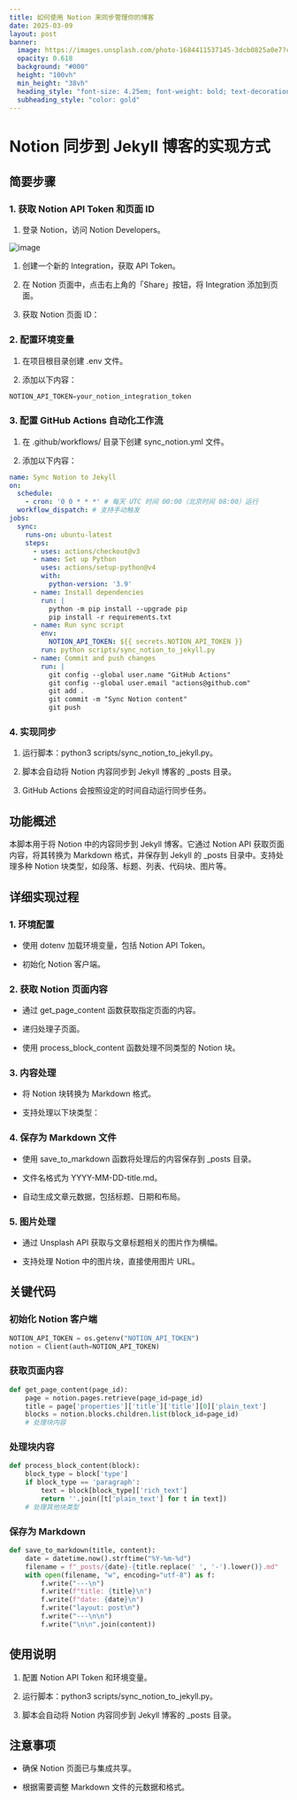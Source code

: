 ```yaml
---
title: 如何使用 Notion 来同步管理你的博客
date: 2025-03-09
layout: post
banner:
  image: https://images.unsplash.com/photo-1684411537145-3dcb0825a0e7?crop=entropy&cs=tinysrgb&fit=max&fm=jpg&ixid=M3w2OTIwMzJ8MHwxfHJhbmRvbXx8fHx8fHx8fDE3NDE1MTU1NTJ8&ixlib=rb-4.0.3&q=80&w=1080
  opacity: 0.618
  background: "#000"
  height: "100vh"
  min_height: "38vh"
  heading_style: "font-size: 4.25em; font-weight: bold; text-decoration: underline"
  subheading_style: "color: gold"
---
```


# Notion 同步到 Jekyll 博客的实现方式

## 简要步骤

### 1. 获取 Notion API Token 和页面 ID

1. 登录 Notion，访问 Notion Developers。

![image](https://prod-files-secure.s3.us-west-2.amazonaws.com/a7a0cc5a-89b9-4cda-8686-1fba0ca52f40/d19c1afe-dea5-4312-9333-786b0ba83054/image.png?X-Amz-Algorithm=AWS4-HMAC-SHA256&X-Amz-Content-Sha256=UNSIGNED-PAYLOAD&X-Amz-Credential=ASIAZI2LB466RZL3UQYH%2F20250309%2Fus-west-2%2Fs3%2Faws4_request&X-Amz-Date=20250309T101912Z&X-Amz-Expires=3600&X-Amz-Security-Token=IQoJb3JpZ2luX2VjECcaCXVzLXdlc3QtMiJHMEUCIQCeq5XSKYhWSxRCdQLESpoFW%2B8J%2BCvzBnXjDZjC2%2Bfz7QIgUUvvx5lrBEHGOzkuTqxaadJefBSdDWyRMRETLMFHtwsq%2FwMIcBAAGgw2Mzc0MjMxODM4MDUiDJaxIu9NumP34hTMJSrcA8FQ0j%2Be6DZvgrtYBukC4Eptw3AfDKBHNzDUHR4yxjvEHIRTUE5Mtcq5txxm6QrcKdKcKLwJiC65ITDpk0%2BSn3K%2BPExzCSa%2Fv586ElSPJcv7NseHLyj1EnpuEluR1uSxW68Ye3KVfVHDf9PtWnG3IPZgljASRutF84vgfKnLn4pxjMNs1gld3dkm6M20NWlTjL5LxwUkJHcv%2Fm0npBou7HijAtLOdhZqYkkB%2FebrNoJ9vH6DAimfFGMdzI9B62MyAjm53c7rEasaeIQUQ%2BJElF0yd0qTtrbdtQVLW9oRBpU0KHReTHbgWpMS8g4msWquJqxJo3KHZ5dFoMklbO8Ilme0x9fQQT0qRPWT1wdtR0Ui6dQpAQ7W0wgWGqAxgk8VsF%2BAPEQ5B8Bu3HATSZnRCvGDBk2SoNRA5Axf2Vvrj3dYIQ%2FhK%2BLkbvnOj%2FwpwfIGY6LYkcaxL2Fx6KMfK63sWEFa2zsimq9fwRkH4qTBbfYmki%2BnGsXtFP4Pw1wZlrl4NFarxSVK5ey%2FxSNAVHjTGb3ezq%2BPqw2zv%2F5rpzL%2FhzeP%2F%2BfaU1mXV%2FIghQwnlgLje5mTvT8OmRYXcec44roEzd%2FPKWPfa1EKkEm1RjJqvm6bm63APpfUhRz4lLSOMLzrtL4GOqUBcjZGC0vmOsn60uyzNMpCJujtYqQ9YhIg5ERMGbMDEKLkROFysB3iZsczue67asU9Ac7k71mt2llRQpfOGMD3%2BegDn3zfm5E8EeKp7cOZeUIlAGD1TeMmnqwMa7gczagcEFae2Rqy%2FtY0azRuf8Q80ARW1yJMN91o8CtgA51tHTEf05J7%2BQtPcy8QNj9p34PUCHQYzDqto3vb7GfHLu4hf6xpNIaf&X-Amz-Signature=43bf7388409f7da58c3bcbc26c067014b1f12f00c07abb15f09efd53a779ee4a&X-Amz-SignedHeaders=host&x-id=GetObject)

1. 创建一个新的 Integration，获取 API Token。

1. 在 Notion 页面中，点击右上角的「Share」按钮，将 Integration 添加到页面。

1. 获取 Notion 页面 ID：


### 2. 配置环境变量

1. 在项目根目录创建 .env 文件。

1. 添加以下内容：

```javascript
NOTION_API_TOKEN=your_notion_integration_token
```

### 3. 配置 GitHub Actions 自动化工作流

1. 在 .github/workflows/ 目录下创建 sync_notion.yml 文件。

1. 添加以下内容：

```yaml
name: Sync Notion to Jekyll
on:
  schedule:
    - cron: '0 0 * * *' # 每天 UTC 时间 00:00（北京时间 08:00）运行
  workflow_dispatch: # 支持手动触发
jobs:
  sync:
    runs-on: ubuntu-latest
    steps:
      - uses: actions/checkout@v3
      - name: Set up Python
        uses: actions/setup-python@v4
        with:
          python-version: '3.9'
      - name: Install dependencies
        run: |
          python -m pip install --upgrade pip
          pip install -r requirements.txt
      - name: Run sync script
        env:
          NOTION_API_TOKEN: ${{ secrets.NOTION_API_TOKEN }}
        run: python scripts/sync_notion_to_jekyll.py
      - name: Commit and push changes
        run: |
          git config --global user.name "GitHub Actions"
          git config --global user.email "actions@github.com"
          git add .
          git commit -m "Sync Notion content"
          git push
```

### 4. 实现同步

1. 运行脚本：python3 scripts/sync_notion_to_jekyll.py。

1. 脚本会自动将 Notion 内容同步到 Jekyll 博客的 _posts 目录。

1. GitHub Actions 会按照设定的时间自动运行同步任务。

## 功能概述

本脚本用于将 Notion 中的内容同步到 Jekyll 博客。它通过 Notion API 获取页面内容，将其转换为 Markdown 格式，并保存到 Jekyll 的 _posts 目录中。支持处理多种 Notion 块类型，如段落、标题、列表、代码块、图片等。

## 详细实现过程

### 1. 环境配置

- 使用 dotenv 加载环境变量，包括 Notion API Token。

- 初始化 Notion 客户端。

### 2. 获取 Notion 页面内容

- 通过 get_page_content 函数获取指定页面的内容。

- 递归处理子页面。

- 使用 process_block_content 函数处理不同类型的 Notion 块。

### 3. 内容处理

- 将 Notion 块转换为 Markdown 格式。

- 支持处理以下块类型：


### 4. 保存为 Markdown 文件

- 使用 save_to_markdown 函数将处理后的内容保存到 _posts 目录。

- 文件名格式为 YYYY-MM-DD-title.md。

- 自动生成文章元数据，包括标题、日期和布局。

### 5. 图片处理

- 通过 Unsplash API 获取与文章标题相关的图片作为横幅。

- 支持处理 Notion 中的图片块，直接使用图片 URL。

## 关键代码

### 初始化 Notion 客户端

```python
NOTION_API_TOKEN = os.getenv("NOTION_API_TOKEN")
notion = Client(auth=NOTION_API_TOKEN)
```

### 获取页面内容

```python
def get_page_content(page_id):
    page = notion.pages.retrieve(page_id=page_id)
    title = page['properties']['title']['title'][0]['plain_text']
    blocks = notion.blocks.children.list(block_id=page_id)
    # 处理块内容
```

### 处理块内容

```python
def process_block_content(block):
    block_type = block['type']
    if block_type == 'paragraph':
        text = block[block_type]['rich_text']
        return ''.join([t['plain_text'] for t in text])
    # 处理其他块类型
```

### 保存为 Markdown

```python
def save_to_markdown(title, content):
    date = datetime.now().strftime("%Y-%m-%d")
    filename = f"_posts/{date}-{title.replace(' ', '-').lower()}.md"
    with open(filename, "w", encoding="utf-8") as f:
        f.write("---\n")
        f.write(f"title: {title}\n")
        f.write(f"date: {date}\n")
        f.write("layout: post\n")
        f.write("---\n\n")
        f.write("\n\n".join(content))
```

## 使用说明

1. 配置 Notion API Token 和环境变量。

1. 运行脚本：python3 scripts/sync_notion_to_jekyll.py。

1. 脚本会自动将 Notion 内容同步到 Jekyll 博客的 _posts 目录。

## 注意事项

- 确保 Notion 页面已与集成共享。

- 根据需要调整 Markdown 文件的元数据和格式。